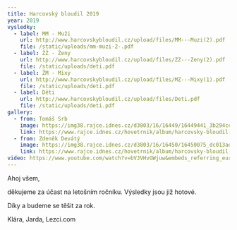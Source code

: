 ```yaml
---
title: Harcovský bloudil 2019
year: 2019
vysledky:
  - label: MM - Muži
    url: http://www.harcovskybloudil.cz/upload/files/MM---Muzi(2).pdf
    file: /static/uploads/mm-muzi-2-.pdf
  - label: ŽŽ - Ženy
    url: http://www.harcovskybloudil.cz/upload/files/ZZ---Zeny(2).pdf
    file: /static/uploads/deti.pdf
  - label: ŽM - Mixy
    url: http://www.harcovskybloudil.cz/upload/files/MZ---Mixy(1).pdf
    file: /static/uploads/deti.pdf
  - label: Děti
    url: http://www.harcovskybloudil.cz/upload/files/Deti.pdf
    file: /static/uploads/deti.pdf
gallery:
  - from: Tomáš Srb
    image: https://img38.rajce.idnes.cz/d3803/16/16449/16449441_3b294ce199ae14a902880d4edc24283a/thumb/DSC07444.jpg
    link: https://www.rajce.idnes.cz/hovetrnik/album/harcovsky-bloudil-2019-tomas-srb
  - from: Zdeněk Devátý
    image: https://img38.rajce.idnes.cz/d3803/16/16450/16450075_dc013ad9984dfb422e2504f89818c6b8/thumb/IM7_5602.jpg
    link: https://www.rajce.idnes.cz/hovetrnik/album/harcovsky-bloudil-2019-zdenek-devaty
video: https://www.youtube.com/watch?v=bVJVHvGWjuw&embeds_referring_euri=https%3A%2F%2Fwww.harcovskybloudil.cz%2F&source_ve_path=MjM4NTE
---
```

Ahoj všem,

děkujeme za účast na letošním ročníku. Výsledky jsou již hotové.

Díky a budeme se těšit za rok.

Klára, Jarda, Lezci.com
